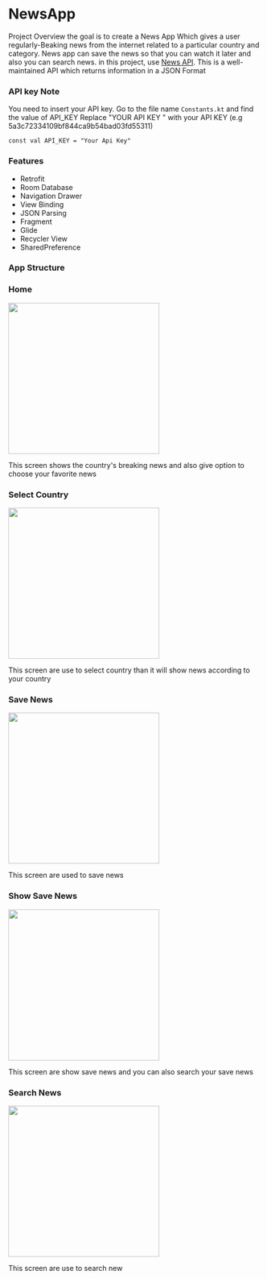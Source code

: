 # NewsApp
Project Overview
the goal is to create a News App Which gives a user regularly-Beaking news from the internet related to a particular country and category.
News app can save the news so that you can watch it later and also you can search news. in this project,
use [News API](https://newsapi.org/). This is a well-maintained API which returns information in a JSON Format
### API key Note
You need to insert your API key.
Go to the file name `Constants.kt` and find the value of API_KEY
Replace "YOUR API KEY " with your API KEY (e.g 5a3c72334109bf844ca9b54bad03fd55311)
```
const val API_KEY = "Your Api Key"
````

### Features

* Retrofit
* Room Database
* Navigation Drawer
* View Binding
* JSON Parsing
* Fragment
* Glide
* Recycler View
* SharedPreference

### App Structure

### Home 

<img src="GIF/home.gif" width="300">

This screen shows the country's breaking news and also give option to choose your favorite news

### Select Country

<img src="GIF/select%20country.gif" width="300">

This screen are use to select country than it will show news according to your country

### Save News

<img src="GIF/save%20news.gif" width="300">

This screen are used to save news


### Show Save News

<img src="GIF/show%20news.gif" width="300">

This screen are show save news and you can also search your save news 


### Search News

<img src="GIF/search%20news.gif" width="300">

This screen are use to search new 
